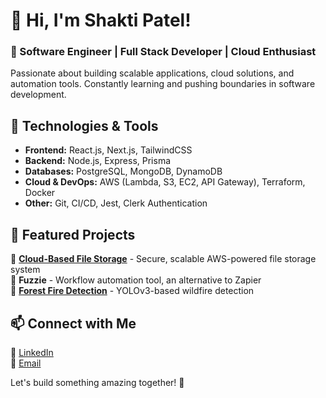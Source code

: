 # 👋 Hi, I'm Shakti Patel!  

### 🚀 Software Engineer | Full Stack Developer | Cloud Enthusiast  

Passionate about building scalable applications, cloud solutions, and automation tools. Constantly learning and pushing boundaries in software development.  

## 🔧 Technologies & Tools  

- **Frontend:** React.js, Next.js, TailwindCSS  
- **Backend:** Node.js, Express, Prisma  
- **Databases:** PostgreSQL, MongoDB, DynamoDB  
- **Cloud & DevOps:** AWS (Lambda, S3, EC2, API Gateway), Terraform, Docker  
- **Other:** Git, CI/CD, Jest, Clerk Authentication  

## 📌 Featured Projects  

🔹 **[Cloud-Based File Storage](https://github.com/Shakti242/Cloud-Based-File-Storage-)** - Secure, scalable AWS-powered file storage system  
🔹 **Fuzzie** - Workflow automation tool, an alternative to Zapier  
🔹 **[Forest Fire Detection](https://github.com/Shakti242/Forest-Fire-Detection)** - YOLOv3-based wildfire detection  

## 📫 Connect with Me  

🔗 [LinkedIn](https://linkedin.com/in/shakti-patel)  
📧 [Email](mailto:shaktipatel@cmail.carleton.ca)  

Let's build something amazing together! 🚀
